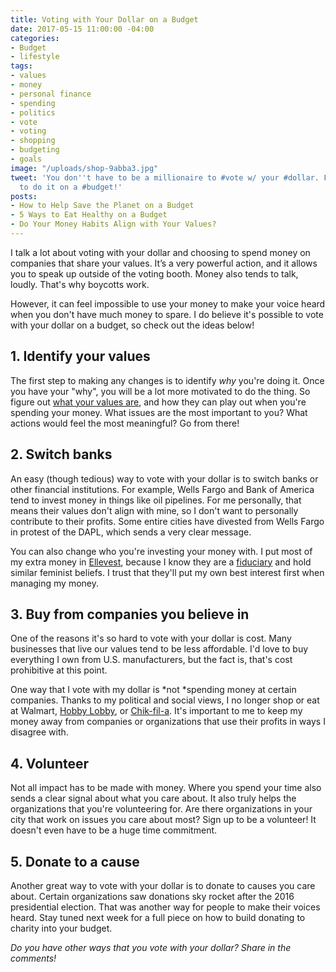 ```yaml
---
title: Voting with Your Dollar on a Budget
date: 2017-05-15 11:00:00 -04:00
categories:
- Budget
- lifestyle
tags:
- values
- money
- personal finance
- spending
- politics
- vote
- voting
- shopping
- budgeting
- goals
image: "/uploads/shop-9abba3.jpg"
tweet: 'You don''t have to be a millionaire to #vote w/ your #dollar. Find out how
  to do it on a #budget!'
posts:
- How to Help Save the Planet on a Budget
- 5 Ways to Eat Healthy on a Budget
- Do Your Money Habits Align with Your Values?
---
```


I talk a lot about voting with your dollar and choosing to spend money on companies that share your values. It’s a very powerful action, and it allows you to speak up outside of the voting booth. Money also tends to talk, loudly. That's why boycotts work.

However, it can feel impossible to use your money to make your voice heard when you don't have much money to spare. I do believe it's possible to vote with your dollar on a budget, so check out the ideas below!

## 1.  Identify your values

The first step to making any changes is to identify *why* you're doing it. Once you have your "why", you will be a lot more motivated to do the thing. So figure out [what your values are](https://www.maggiegermano.com/blog/do-your-habits-and-values-align/), and how they can play out when you're spending your money. What issues are the most important to you? What actions would feel the most meaningful? Go from there!

## 2. Switch banks

An easy (though tedious) way to vote with your dollar is to switch banks or other financial institutions. For example, Wells Fargo and Bank of America tend to invest money in things like oil pipelines. For me personally, that means their values don't align with mine, so I don't want to personally contribute to their profits. Some entire cities have divested from Wells Fargo in protest of the DAPL, which sends a very clear message. 

You can also change who you're investing your money with. I put most of my extra money in [Ellevest](http://ellevest.com), because I know they are a [fiduciary](https://www.maggiegermano.com/blog/why-the-fiduciary-rule-matters-to-your-money/) and hold similar feminist beliefs. I trust that they'll put my own best interest first when managing my money. 

## 3. Buy from companies you believe in

One of the reasons it's so hard to vote with your dollar is cost. Many businesses that live our values tend to be less affordable. I'd love to buy everything I own from U.S. manufacturers, but the fact is, that's cost prohibitive at this point. 

One way that I vote with my dollar is *not *spending money at certain companies. Thanks to my political and social views, I no longer shop or eat at Walmart, [Hobby Lobby](https://www.nytimes.com/2014/07/01/us/hobby-lobby-case-supreme-court-contraception.html?_r=0), or [Chik-fil-a](https://thinkprogress.org/why-chick-fil-as-anti-lgbt-giving-is-still-a-problem-88634cd34a81). It's important to me to keep my money away from companies or organizations that use their profits in ways I disagree with.

## 4. Volunteer

Not all impact has to be made with money. Where you spend your time also sends a clear signal about what you care about. It also truly helps the organizations that you're volunteering for. Are there organizations in your city that work on issues you care about most? Sign up to be a volunteer! It doesn't even have to be a huge time commitment. 

## 5. Donate to a cause

Another great way to vote with your dollar is to donate to causes you care about. Certain organizations saw donations sky rocket after the 2016 presidential election. That was another way for people to make their voices heard. Stay tuned next week for a full piece on how to build donating to charity into your budget.

*Do you have other ways that you vote with your dollar? Share in the comments!*